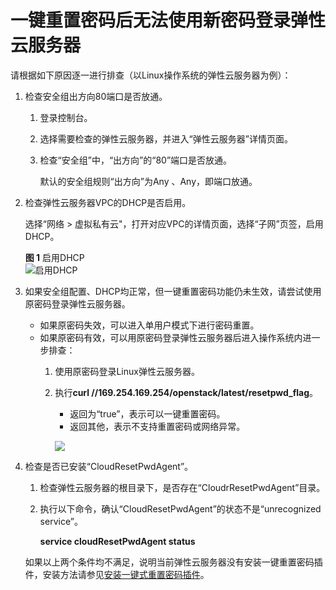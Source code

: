 # 一键重置密码后无法使用新密码登录弹性云服务器<a name="ZH-CN_TOPIC_0105187294"></a>

请根据如下原因逐一进行排查（以Linux操作系统的弹性云服务器为例）：

1.  检查安全组出方向80端口是否放通。
    1.  登录控制台。
    2.  选择需要检查的弹性云服务器，并进入“弹性云服务器”详情页面。
    3.  检查“安全组”中，“出方向”的“80”端口是否放通。

        默认的安全组规则“出方向”为Any 、Any，即端口放通。

2.  检查弹性云服务器VPC的DHCP是否启用。

    选择“网络 \> 虚拟私有云"，打开对应VPC的详情页面，选择“子网”页签，启用DHCP。

    **图 1**  启用DHCP<a name="fig582618286211"></a>  
    ![](figures/启用DHCP.png "启用DHCP")

3.  如果安全组配置、DHCP均正常，但一键重置密码功能仍未生效，请尝试使用原密码登录弹性云服务器。
    -   如果原密码失效，可以进入单用户模式下进行密码重置。
    -   如果原密码有效，可以用原密码登录弹性云服务器后进入操作系统内进一步排查：
        1.  使用原密码登录Linux弹性云服务器。
        2.  执行**curl //169.254.169.254/openstack/latest/resetpwd\_flag**。

            -   返回为“true”，表示可以一键重置密码。
            -   返回其他，表示不支持重置密码或网络异常。

            ![](figures/zh-cn_image_0110509363.png)


4.  检查是否已安装“CloudResetPwdAgent”。

    1.  检查弹性云服务器的根目录下，是否存在“CloudrResetPwdAgent”目录。
    2.  执行以下命令，确认“CloudResetPwdAgent”的状态不是“unrecognized service”。

        **service cloudResetPwdAgent status**


    如果以上两个条件均不满足，说明当前弹性云服务器没有安装一键重置密码插件，安装方法请参见[安装一键式重置密码插件](https://support.huaweicloud.com/qs-ecs/zh-cn_topic_0068095385.html)。
